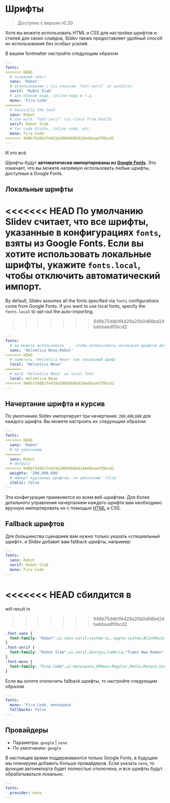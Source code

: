 # Шрифты

> Доступно с версии v0.20

Хотя вы можете использовать HTML и CSS для настройки шрифтов и стилей для своих слайдов, Slidev также предоставляет удобный способ их использования без особых усилий.

В вашем fontmatter настройте следующим образом

```yaml
---
fonts:
<<<<<<< HEAD
  # основной текст
  sans: 'Robot'
  # использование с css классом `font-serif` от windicss
  serif: 'Robot Slab'
  # для блоков кода, inline-кода и т.д.
  mono: 'Fira Code'
=======
  # basically the text
  sans: Robot
  # use with `font-serif` css class from UnoCSS
  serif: Robot Slab
  # for code blocks, inline code, etc.
  mono: Fira Code
>>>>>>> 948b75ddb1f4429a20b0d68bd24bebbaedf0bcd2
---
```

И это всё.

Шрифты будут **автоматически импортированы из [Google Fonts](https://fonts.google.com/)**. Это означает, что вы можете напрямую использовать любые шрифты, доступные в Google Fonts.

## Локальные шрифты

<<<<<<< HEAD
По умолчанию Slidev считает, что все шрифты, указанные в конфигурациях `fonts`, взяты из Google Fonts. Если вы хотите использовать локальные шрифты, укажите `fonts.local`, чтобы отключить автоматический импорт.
=======
By default, Slidev assumes all the fonts specified via `fonts` configurations come from Google Fonts. If you want to use local fonts, specify the `fonts.local` to opt-out the auto-importing.
>>>>>>> 948b75ddb1f4429a20b0d68bd24bebbaedf0bcd2

```yaml
---
fonts:
  # вы можете использовать `,` чтобы использовать несколько шрифтов для fallback'а (как font-family в css)
  sans: 'Helvetica Neue,Robot'
<<<<<<< HEAD
  # пометить 'Helvetica Neue' как локальный шрифт
  local: 'Helvetica Neue'
=======
  # mark 'Helvetica Neue' as local font
  local: Helvetica Neue
>>>>>>> 948b75ddb1f4429a20b0d68bd24bebbaedf0bcd2
---
```

## Начертание шрифта и курсив

По умолчанию Slidev импортирует три начертания: `200`,`400`,`600` для каждого шрифта. Вы можете настроить их следующим образом:

```yaml
---
fonts:
<<<<<<< HEAD
  sans: 'Robot'
  # по умолчанию
=======
  sans: Robot
  # default
>>>>>>> 948b75ddb1f4429a20b0d68bd24bebbaedf0bcd2
  weights: '200,400,600'
  # импорт курсивных шрифтов, по умолчанию `false`
  italic: false
---
```

Эта конфигурация применяется ко всем веб-шрифтам. Для более детального управления начертанием каждого шрифта вам необходимо вручную импортировать их с помощью [HTML](/custom/directory-structure.html#index-html) и CSS.

## Fallback шрифтов

Для большинства сценариев вам нужно только указать «специальный шрифт», и Slidev добавит вам fallback шрифты, например:

```yaml
---
fonts:
  sans: Robot
  serif: Robot Slab
  mono: Fira Code
---
```

<<<<<<< HEAD
сбилдится в
=======
will result in

<!-- eslint-skip -->
>>>>>>> 948b75ddb1f4429a20b0d68bd24bebbaedf0bcd2

```css
.font-sans {
  font-family: "Robot",ui-sans-serif,system-ui,-apple-system,BlinkMacSystemFont,"Segoe UI",Roboto,"Helvetica Neue",Arial,"Noto Sans",sans-serif,"Apple Color Emoji","Segoe UI Emoji","Segoe UI Symbol","Noto Color Emoji";
}
.font-serif {
  font-family: "Robot Slab",ui-serif,Georgia,Cambria,"Times New Roman",Times,serif;
}
.font-mono {
  font-family: "Fira Code",ui-monospace,SFMono-Regular,Menlo,Monaco,Consolas,"Liberation Mono","Courier New",monospace;
}
```

Если вы хотите отключить fallback шрифты, то настройте следующим образом

```yaml
---
fonts:
  mono: 'Fira Code, monospace'
  fallbacks: false
---
```

## Провайдеры

- Параметры: `google` | `none`
- По умолчанию: `google`

В настоящее время поддерживаются только Google Fonts, в будущем мы планируем добавить больше провайдеров. Если указать `none`, то функция автоимпорта будет полностью отключена, и все шрифты будут обрабатываться локально.

```yaml
---
fonts:
  provider: none
---
```
